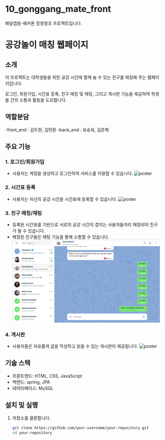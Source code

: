 # 10_gonggang_mate_front

해달앱동-해커톤 힝힝힝조 프로젝트입니다.

# 공강놀이 매칭 웹페이지

## 소개

이 프로젝트는 대학생들을 위한 공강 시간에 함께 놀 수 있는 친구를 매칭해 주는 웹페이지입니다.

로그인, 회원가입, 시간표 등록, 친구 매칭 및 채팅, 그리고 게시판 기능을 제공하여 학생들 간의 소통과 활동을 도모합니다.

## 역할분담

-front_end : 김두현, 김민환
-back_end : 유승욱, 김준혁

## 주요 기능

### 1. 로그인/회원가입

- 사용자는 계정을 생성하고 로그인하여 서비스를 이용할 수 있습니다.
  ![poster](./css/image/LoginPage.png)

### 2. 시간표 등록

- 사용자는 자신의 공강 시간을 시간표에 등록할 수 있습니다.
  ![poster](./css/image/MainPage.png)

### 3. 친구 매칭/채팅

- 등록된 시간표를 기반으로 서로의 공강 시간이 겹치는 사용자들끼리 매칭되어 친구가 될 수 있습니다.
- 매칭된 친구들은 채팅 기능을 통해 소통할 수 있습니다.
  ![poster](./css/image/chatting.png)

### 4. 게시판

- 사용자들은 자유롭게 글을 작성하고 읽을 수 있는 게시판이 제공됩니다.
  ![poster](./css/image/BoardPage.png)

## 기술 스택

- 프론트엔드: HTML, CSS, JavaScript
- 백엔드: spring, JPA
- 데이터베이스: MySQL

## 설치 및 실행

1. 저장소를 클론합니다.
   ```bash
   git clone https://github.com/your-username/your-repository.git
   cd your-repository
   ```
